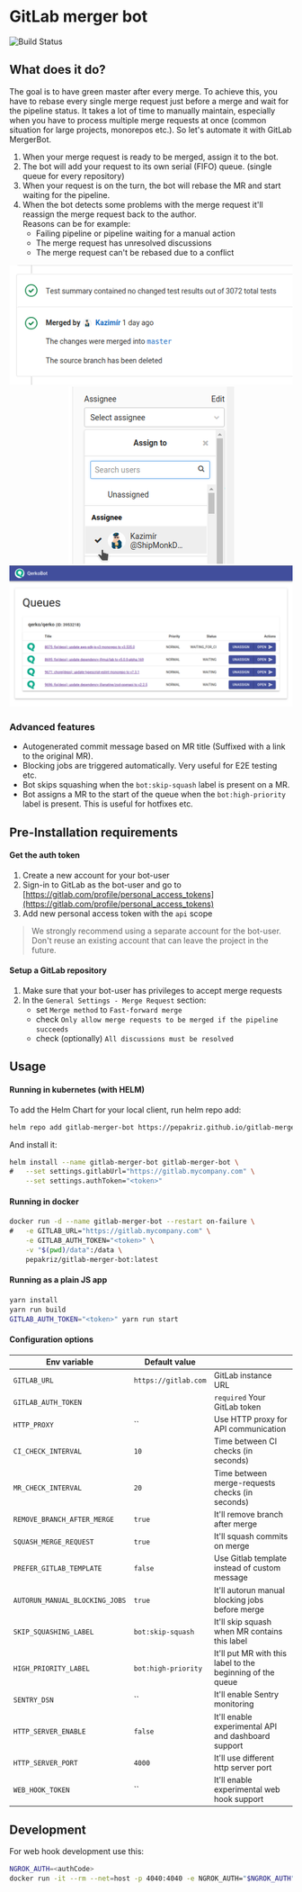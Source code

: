 # GitLab merger bot

![Build Status](https://github.com/pepakriz/gitlab-merger-bot/actions/workflows/release.yml/badge.svg)

## What does it do?

The goal is to have green master after every merge. To achieve this, you have to rebase every single merge request just before a merge and wait for the pipeline status. It takes a lot of time to manually maintain, especially when you have to process multiple merge requests at once (common situation for large projects, monorepos etc.). So let's automate it with GitLab MergerBot.

1) When your merge request is ready to be merged, assign it to the bot.
2) The bot will add your request to its own serial (FIFO) queue. (single queue for every repository)
3) When your request is on the turn, the bot will rebase the MR and start waiting for the pipeline.
4) When the bot detects some problems with the merge request it'll reassign the merge request back to the author.<br />
Reasons can be for example:
	- Failing pipeline or pipeline waiting for a manual action
	- The merge request has unresolved discussions
	- The merge request can't be rebased due to a conflict

<p align="center">
	<img src="docs/merged.png" alt="Merged" />
	<img src="docs/assign.png" alt="Assign" />
	<img src="docs/queue.png" alt="Queue" width="546" height="auto" />
</p>

### Advanced features

- Autogenerated commit message based on MR title (Suffixed with a link to the original MR).
- Blocking jobs are triggered automatically. Very useful for E2E testing etc.
- Bot skips squashing when the `bot:skip-squash` label is present on a MR.
- Bot assigns a MR to the start of the queue when the `bot:high-priority` label is present. This is useful for hotfixes etc.

## Pre-Installation requirements

#### Get the auth token

1) Create a new account for your bot-user
2) Sign-in to GitLab as the bot-user and go to [https://gitlab.com/profile/personal_access_tokens](https://gitlab.com/profile/personal_access_tokens)
3) Add new personal access token with the `api` scope

> We strongly recommend using a separate account for the bot-user. Don't reuse an existing account that can leave the project in the future.

#### Setup a GitLab repository

1) Make sure that your bot-user has privileges to accept merge requests
2) In the `General Settings - Merge Request` section:
	* set `Merge method` to `Fast-forward merge`
	* check `Only allow merge requests to be merged if the pipeline succeeds`
	* check (optionally) `All discussions must be resolved`


## Usage

#### Running in kubernetes (with HELM)

To add the Helm Chart for your local client, run helm repo add:

```bash
helm repo add gitlab-merger-bot https://pepakriz.github.io/gitlab-merger-bot
```

And install it:

```bash
helm install --name gitlab-merger-bot gitlab-merger-bot \
#	--set settings.gitlabUrl="https://gitlab.mycompany.com" \
	--set settings.authToken="<token>"
```

#### Running in docker

```bash
docker run -d --name gitlab-merger-bot --restart on-failure \
#	-e GITLAB_URL="https://gitlab.mycompany.com" \
	-e GITLAB_AUTH_TOKEN="<token>" \
	-v "$(pwd)/data":/data \
	pepakriz/gitlab-merger-bot:latest
```

#### Running as a plain JS app

```bash
yarn install
yarn run build
GITLAB_AUTH_TOKEN="<token>" yarn run start
```

#### Configuration options

| Env variable                   | Default value        |                                                            |
|--------------------------------|----------------------|------------------------------------------------------------|
| `GITLAB_URL`                   | `https://gitlab.com` | GitLab instance URL                                        |
| `GITLAB_AUTH_TOKEN`            |                      | `required` Your GitLab token                               |
| `HTTP_PROXY`                   | ``                   | Use HTTP proxy for API communication                       |
| `CI_CHECK_INTERVAL`            | `10`                 | Time between CI checks (in seconds)                        |
| `MR_CHECK_INTERVAL`            | `20`                 | Time between merge-requests checks (in seconds)            |
| `REMOVE_BRANCH_AFTER_MERGE`    | `true`               | It'll remove branch after merge                            |
| `SQUASH_MERGE_REQUEST`         | `true`               | It'll squash commits on merge                              |
| `PREFER_GITLAB_TEMPLATE`       | `false`              | Use Gitlab template instead of custom message              |
| `AUTORUN_MANUAL_BLOCKING_JOBS` | `true`               | It'll autorun manual blocking jobs before merge            |
| `SKIP_SQUASHING_LABEL`         | `bot:skip-squash`    | It'll skip squash when MR contains this label              |
| `HIGH_PRIORITY_LABEL`          | `bot:high-priority`  | It'll put MR with this label to the beginning of the queue |
| `SENTRY_DSN`                   | ``                   | It'll enable Sentry monitoring                             |
| `HTTP_SERVER_ENABLE`           | `false`              | It'll enable experimental API and dashboard support        |
| `HTTP_SERVER_PORT`             | `4000`               | It'll use different http server port                       |
| `WEB_HOOK_TOKEN`               | ``                   | It'll enable experimental web hook support                 |

## Development

For web hook development use this:

```bash
NGROK_AUTH=<authCode>
docker run -it --rm --net=host -p 4040:4040 -e NGROK_AUTH="$NGROK_AUTH" wernight/ngrok ngrok http 4000
```
